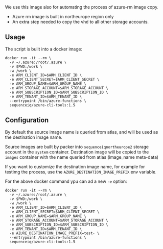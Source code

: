 
We use this image also for automating the process of azure-rm image copy.

- Azure rm image is built in northeurope region only
- An extra step needed to copy the vhd to all other storage accounts.

## Usage

The script is built into a docker image:

```
docker run -it --rm \
  -v ~/.azure:/root/.azure \
  -v $PWD:/work \
  -w /work \
  -e ARM_CLIENT_ID=$ARM_CLIENT_ID \
  -e ARM_CLIENT_SECRET=$ARM_CLIENT_SECRET \
  -e ARM_GROUP_NAME=$ARM_GROUP_NAME \
  -e ARM_STORAGE_ACCOUNT=$ARM_STORAGE_ACCOUNT \
  -e ARM_SUBSCRIPTION_ID=$ARM_SUBSCRIPTION_ID \
  -e ARM_TENANT_ID=$ARM_TENANT_ID \
  --entrypoint /bin/azure-functions \
  sequenceiq/azure-cli-tools:1.5
```

## Configuration

By default the source image name is queried from atlas, and will be used as the destination image name.

Source images are built by packer into `sequenceiqnortheurope2` storage account in the `system` container.
Destination image will be copied to the `images` container with the name queried from atlas (image_name meta-data)

If you want to customize the destination image name, for example for testimg the process, use the 
`AZURE_DESTINATION_IMAGE_PREFIX` env variable.

For the above docker command ypu can ad a new `-e` option:
```
docker run -it --rm \
  -v ~/.azure:/root/.azure \
  -v $PWD:/work \
  -w /work \
  -e ARM_CLIENT_ID=$ARM_CLIENT_ID \
  -e ARM_CLIENT_SECRET=$ARM_CLIENT_SECRET \
  -e ARM_GROUP_NAME=$ARM_GROUP_NAME \
  -e ARM_STORAGE_ACCOUNT=$ARM_STORAGE_ACCOUNT \
  -e ARM_SUBSCRIPTION_ID=$ARM_SUBSCRIPTION_ID \
  -e ARM_TENANT_ID=$ARM_TENANT_ID \
  -e AZURE_DESTINATION_IMAGE_PREFIX=test- \
  --entrypoint /bin/azure-functions \
  sequenceiq/azure-cli-tools:1.5
```

